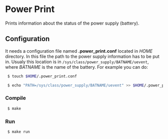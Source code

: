 # Power Print

Prints information about the status of the power supply (battery).

## Configuration

It needs a configuration file named **.power_print.conf** located in *HOME* directory. In this file the path to the power supply information has to be put in. Usualy this location is in `/sys/class/power_supply/BATNAME/uevent`, where _BATNAME_ is the name of the battery. For example you can do:

```bash
 $ touch $HOME/.power_print.conf

 $ echo "PATH=/sys/class/power_supply/BATNAME/uevent" >> $HOME/.power_print.conf
```

### Compile

```bash
 $ make
```

### Run

```bash
 $ make run
```

